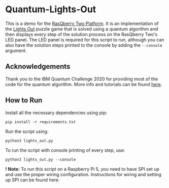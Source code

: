 # Quantum-Lights-Out
This is a demo for the [RasQberry Two Platform](https://github.com/JanLahmann/RasQberry-Two). It is an implementation of the [Lights Out](https://en.wikipedia.org/wiki/Lights_Out_(game)) puzzle game that is solved using a quantum algorithm and then displays every step of the solution process on the RasQberry Two's LED panel. The LED panel is required for this script to run, although you can also have the solution steps printed to the console by adding the `--console` argument.

## Acknowledgements

Thank you to the IBM Quantum Challenge 2020 for providing most of the code for the quantum algorithm. More info and tutorials can be found [here](https://github.com/qiskit-community/IBMQuantumChallenge2020/tree/main).

## How to Run

Install all the necessary dependencies using pip:

```pip install -r requirements.txt```

Run the script using:

```python3 lights_out.py```

To run the script with console printing of every step, use:

```python3 lights_out.py --console```

**! Note:** To run this script on a Raspberry Pi 5, you need to have SPI set up and use the proper wiring configuration. Instructions for wiring and setting up SPI can be found here.
